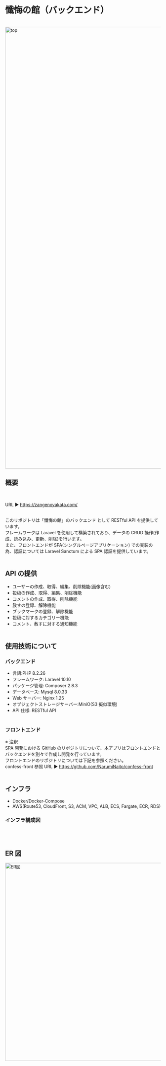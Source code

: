 # 懺悔の館（バックエンド）

<br>
<img width="1423" alt="top" src="https://github.com/user-attachments/assets/7d0d0597-59ed-4f64-af06-4defeaf835e2">
<br>

## 概要

<br>

URL ▶ <a href="https://confession.zangenoyakata.com" target="_blank" rel="noopener noreferrer">https://zangenoyakata.com/</a>
<br>
<br>

このリポジトリは「懺悔の館」のバックエンド として RESTful API を提供しています。<br>
フレームワークは Laravel を使用して構築されており、データの CRUD 操作(作成、読み込み、更新、削除)を行います。
<br>
また、フロントエンドが SPA(シングルページアプリケーション) での実装の為、認証については Laravel Sanctum による SPA 認証を提供しています。
<br>
<br>

## API の提供

-   ユーザーの作成、取得、編集、削除機能(画像含む)
-   投稿の作成、取得、編集、削除機能
-   コメントの作成、取得、削除機能
-   赦すの登録、解除機能
-   ブックマークの登録、解除機能
-   投稿に対するカテゴリー機能
-   コメント、赦すに対する通知機能
    <br>
    <br>

## 使用技術について

### バックエンド

-   言語:PHP 8.2.26
-   フレームワーク: Laravel 10.10
-   パッケージ管理: Composer 2.8.3
-   データベース: Mysql 8.0.33
-   Web サーバー: Nginx 1.25
-   オブジェクトストレージサーバー:MiniO(S3 擬似環境)
-   API 仕様: RESTful API
    <br>
    <br>

### フロントエンド

※ 注釈<br>
SPA 開発における GitHub のリポジトリについて、本アプリはフロントエンドとバックエンドを別々で作成し開発を行っています。
<br>
フロントエンドのリポジトリについては下記を参照ください。
<br>
confess-front 参照 URL ▶ <a href="https://github.com/NarumiNaito/confess-front" target="_blank" rel="noopener noreferrer">https://github.com/NarumiNaito/confess-front</a>
<br>
<br>

## インフラ

-   Docker/Docker-Compose
-   AWS(Route53, CloudFront, S3, ACM, VPC, ALB, ECS, Fargate, ECR, RDS)

### インフラ構成図

<!-- <img width="638" alt="構成図" src="https://user-images.githubusercontent.com/87213148/193205719-19da2de8-806a-49a3-99fb-69c4c07de5fa.png"> -->

<br>
<br>

## ER 図

<img width="638" alt="ER図" src="https://github.com/user-attachments/assets/13d2d01e-4f08-463c-a78c-296a9ee15c0c">
